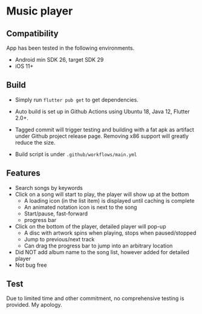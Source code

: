 # Music player

## Compatibility
App has been tested in the following environments.
* Android min SDK 26, target SDK 29
* iOS 11+

## Build
* Simply run `flutter pub get` to get dependencies.

* Auto build is set up in Github Actions using Ubuntu 18, Java 12, Flutter 2.0+. 

* Tagged commit will trigger testing and building with a fat apk as artifact under Github project release page. Removing x86 support will greatly reduce the size.

* Build script is under `.github/workflows/main.yml`


## Features
* Search songs by keywords
* Click on a song will start to play, the player will show up at the bottom
  * A loading icon (in the list item) is displayed until caching is complete
  * An animated notation icon is next to the song
  * Start/pause, fast-forward
  * progress bar
* Click on the bottom of the player, detailed player will pop-up
  * A disc with artwork spins when playing, stops when paused/stopped
  * Jump to previous/next track
  * Can drag the progress bar to jump into an arbitrary location
* Did NOT add album name to the song list, however added for detailed player
* Not bug free

## Test
Due to limited time and other commitment, no comprehensive testing is provided. My apology.
